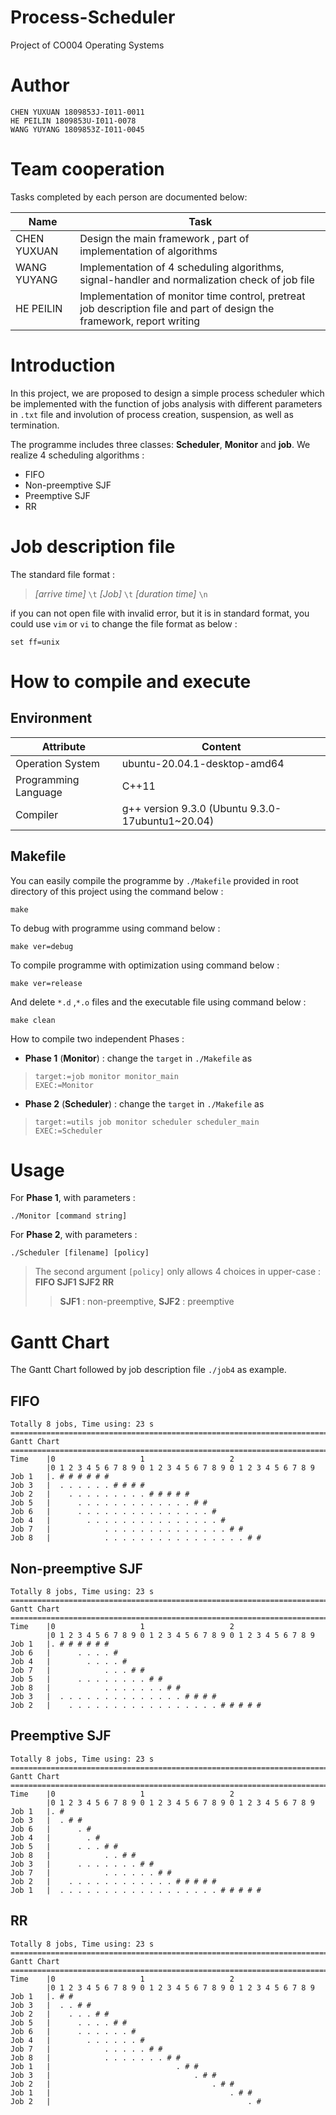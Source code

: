 # Process-Scheduler
Project of CO004 Operating Systems

# Author
    CHEN YUXUAN 1809853J-I011-0011  
    HE PEILIN 1809853U-I011-0078  
    WANG YUYANG 1809853Z-I011-0045  

# Team cooperation
Tasks completed by each person are documented below:

|Name|Task|
|----|----------|
|CHEN YUXUAN|Design the main framework , part of implementation of algorithms|
|WANG YUYANG|Implementation of 4 scheduling algorithms, signal-handler and normalization check of job file|
|HE PEILIN|Implementation of monitor time control, pretreat job description file and part of design the framework, report writing|

# Introduction 
In this project, we are proposed to design a simple process scheduler which be implemented with the function of
jobs analysis with different parameters in `.txt` file and involution of process creation, suspension, as well as termination. 

The programme includes three classes: **Scheduler**, **Monitor** and **job**.
We realize 4 scheduling algorithms :
- FIFO
- Non-preemptive SJF
- Preemptive SJF
- RR 
# Job description file
The standard file format :
>*[arrive time]* `\t` *[Job]* `\t` *[duration time]* `\n`

if you can not open file with invalid error, but it is in standard format, you could use `vim` or `vi` to change the file format as below : 
```code
set ff=unix
```

# How to compile and execute
## Environment
|Attribute|Content|
|-------------------------|-------------------------------|
|Operation System|ubuntu-20.04.1-desktop-amd64|
|Programming Language| C++11 |
|Compiler|g++ version 9.3.0 (Ubuntu 9.3.0-17ubuntu1~20.04)|
## Makefile
You can easily compile the programme by `./Makefile` provided in root directory of this project using the command below :
```code
make 
```
To debug with programme using command below : 
```code
make ver=debug
```
To compile programme with optimization using command below :
```code
make ver=release
```
And delete `*.d` ,`*.o` files and the executable file using command below :
```code
make clean
```
How to compile two independent Phases :  
- **Phase 1** (**Monitor**) : change the `target` in `./Makefile` as 
>```text
> target:=job monitor monitor_main
> EXEC:=Monitor

- **Phase 2** (**Scheduler**) : change the `target` in `./Makefile` as 
>```text
> target:=utils job monitor scheduler scheduler_main
> EXEC:=Scheduler

# Usage
For **Phase 1**, with parameters :
```text
./Monitor [command string]
```
For **Phase 2**, with parameters :
```text
./Scheduler [filename] [policy] 
```
> The second argument `[policy]` only allows 4 choices in upper-case :
> **FIFO SJF1 SJF2 RR** 
> > **SJF1** : non-preemptive,
> > **SJF2** : preemptive 
# Gantt Chart
The Gantt Chart followed by job description file `./job4` as example.  
## FIFO
``` text
Totally 8 jobs, Time using: 23 s
=======================================================================
Gantt Chart
=======================================================================
Time    |0                   1                   2
        |0 1 2 3 4 5 6 7 8 9 0 1 2 3 4 5 6 7 8 9 0 1 2 3 4 5 6 7 8 9
Job 1   |. # # # # # #
Job 3   |  . . . . . . # # # #
Job 2   |    . . . . . . . . . # # # # #
Job 5   |      . . . . . . . . . . . . . # #
Job 6   |      . . . . . . . . . . . . . . . #
Job 4   |        . . . . . . . . . . . . . . . #
Job 7   |            . . . . . . . . . . . . . . # #
Job 8   |            . . . . . . . . . . . . . . . . # #

```
## Non-preemptive SJF
``` text
Totally 8 jobs, Time using: 23 s
=======================================================================
Gantt Chart
=======================================================================
Time    |0                   1                   2
        |0 1 2 3 4 5 6 7 8 9 0 1 2 3 4 5 6 7 8 9 0 1 2 3 4 5 6 7 8 9
Job 1   |. # # # # # #
Job 6   |      . . . . #
Job 4   |        . . . . #
Job 7   |            . . . # #
Job 5   |      . . . . . . . . # #
Job 8   |            . . . . . . . # #
Job 3   |  . . . . . . . . . . . . . . # # # #
Job 2   |    . . . . . . . . . . . . . . . . . # # # # #

```
## Preemptive SJF
``` text
Totally 8 jobs, Time using: 23 s
=======================================================================
Gantt Chart
=======================================================================
Time    |0                   1                   2
        |0 1 2 3 4 5 6 7 8 9 0 1 2 3 4 5 6 7 8 9 0 1 2 3 4 5 6 7 8 9
Job 1   |. #
Job 3   |  . # #
Job 6   |      . #
Job 4   |        . #
Job 5   |      . . . # #
Job 8   |            . . # #
Job 3   |      . . . . . . . # #
Job 7   |            . . . . . . # #
Job 2   |    . . . . . . . . . . . . # # # # #
Job 1   |  . . . . . . . . . . . . . . . . . . # # # # #

```
## RR
``` text
Totally 8 jobs, Time using: 23 s
=======================================================================
Gantt Chart
=======================================================================
Time    |0                   1                   2
        |0 1 2 3 4 5 6 7 8 9 0 1 2 3 4 5 6 7 8 9 0 1 2 3 4 5 6 7 8 9
Job 1   |. # #
Job 3   |  . . # #
Job 2   |    . . . # #
Job 5   |      . . . . # #
Job 6   |      . . . . . . #
Job 4   |        . . . . . . #
Job 7   |            . . . . . # #
Job 8   |            . . . . . . . # #
Job 1   |                            . # #
Job 3   |                                . # #
Job 2   |                                    . # #
Job 1   |                                        . # #
Job 2   |                                            . #
```

